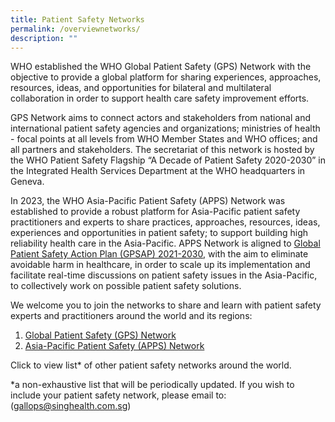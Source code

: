 ```yaml
---
title: Patient Safety Networks
permalink: /overviewnetworks/
description: ""
---
```

WHO established the WHO Global Patient Safety (GPS) Network with the objective to provide a global platform for sharing experiences, approaches, resources, ideas, and opportunities for bilateral and multilateral collaboration in order to support health care safety improvement efforts.

GPS Network aims to connect actors and stakeholders from national and international patient safety agencies and organizations; ministries of health - focal points at all levels from WHO Member States and WHO offices; and all partners and stakeholders. The secretariat of this network is hosted by the WHO Patient Safety Flagship “A Decade of Patient Safety 2020-2030” in the Integrated Health Services Department at the WHO headquarters in Geneva.

In 2023, the WHO Asia-Pacific Patient Safety (APPS) Network was established to provide a robust platform for Asia-Pacific patient safety practitioners and experts to share practices, approaches, resources, ideas, experiences and opportunities in patient safety; to support building high reliability health care in the Asia-Pacific. APPS Network is aligned to [Global Patient Safety Action Plan (GPSAP) 2021-2030](https://www.who.int/teams/integrated-health-services/patient-safety/policy/global-patient-safety-action-plan), with the aim to eliminate avoidable harm in healthcare, in order to scale up its implementation and facilitate real-time discussions on patient safety issues in the Asia-Pacific, to collectively work on possible patient safety solutions.

We welcome you to join the networks to share and learn with patient safety experts and practitioners around the world and its regions:

1. [Global Patient Safety (GPS) Network](https://ezcollab.who.int/gpsn)
2. [Asia-Pacific Patient Safety (APPS) Network](https://ezcollab.who.int/gpsn/apps)

Click to view list* of other patient safety networks around the world.

*a non-exhaustive list that will be periodically updated. If you wish to include your patient safety network, please email to:  (gallops@singhealth.com.sg)